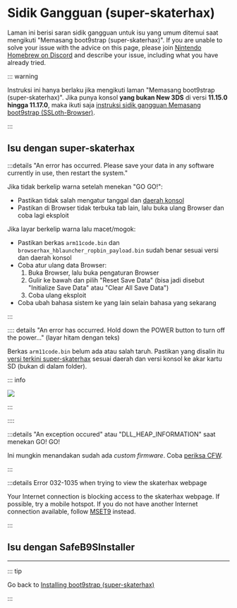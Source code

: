 # Sidik Gangguan (super-skaterhax)

Laman ini berisi saran sidik gangguan untuk isu yang umum ditemui saat mengikuti "Memasang boot9strap (super-skaterhax)". If you are unable to solve your issue with the advice on this page, please join [Nintendo Homebrew on Discord](https://discord.gg/MWxPgEp) and describe your issue, including what you have already tried.

::: warning

Instruksi ini hanya berlaku jika mengikuti laman "Memasang boot9strap (super-skaterhax)". Jika punya konsol **yang bukan New 3DS** di versi **11.15.0 hingga 11.17.0**, maka ikuti saja [instruksi sidik gangguan Memasang boot9strap (SSLoth-Browser)](troubleshooting-ssloth-browser).

:::

## Isu dengan super-skaterhax

:::details "An error has occurred. Please save your data in any software currently in use, then restart the system."

Jika tidak berkelip warna setelah menekan "GO GO!":

- Pastikan tidak salah mengatur tanggal dan [daerah konsol](/images/screenshots/skaterhax/skater-lang.png)
- Pastikan di Browser tidak terbuka tab lain, lalu buka ulang Browser dan coba lagi eksploit

Jika layar berkelip warna lalu macet/mogok:

- Pastikan berkas `arm11code.bin` dan `browserhax_hblauncher_ropbin_payload.bin` sudah benar sesuai versi dan daerah konsol
- Coba atur ulang data Browser:
  1. Buka Browser, lalu buka pengaturan Browser
  2. Gulir ke bawah dan pilih "Reset Save Data" (bisa jadi disebut "Initialize Save Data" atau "Clear All Save Data")
  3. Coba ulang eksploit
- Coba ubah bahasa sistem ke yang lain selain bahasa yang sekarang

:::

:::: details "An error has occurred. Hold down the POWER button to turn off the power..." (layar hitam dengan teks)

Berkas `arm11code.bin` belum ada atau salah taruh. Pastikan yang disalin itu [versi terkini super-skaterhax](https://skater.nintendohomebrew.com/) sesuai daerah dan versi konsol ke akar kartu SD (bukan di dalam folder).

::: info

![](/images/screenshots/skaterhax/skater-root-layout.png)

:::

::::

:::details "An exception occured" atau "DLL_HEAP_INFORMATION" saat menekan GO! GO!

Ini mungkin menandakan sudah ada _custom firmware_. Coba [periksa CFW](checking-for-cfw).

:::

:::details Error 032-1035 when trying to view the skaterhax webpage

Your Internet connection is blocking access to the skaterhax webpage. If possible, try a mobile hotspot. If you do not have another Internet connection available, follow [MSET9](installing-boot9strap-\(mset9\)) instead.

:::

<!--@include: ./_include/troubleshooting-khc-common.md -->

## Isu dengan SafeB9SInstaller

<!--@include: ./_include/troubleshooting-sb9si-bin.md -->

<!--@include: ./_include/troubleshooting-sb9si-common.md -->

<!--@include: ./_include/troubleshooting-get-help-common.md -->

---

::: tip

Go back to [Installing boot9strap (super-skaterhax)](installing-boot9strap-\(super-skaterhax\))

:::

<!--@include: ./_include/troubleshooting-return.md -->
